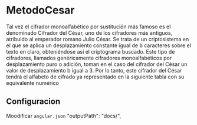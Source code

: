 # MetodoCesar

Tal vez el cifrador monoalfabético por sustitución más famoso es el denominado Cifrador del César, uno de los cifradores más antiguos, atribuido al emperador romano Julio César. Se trata de un criptosistema en el que se aplica un desplazamiento constante igual de b caracteres sobre el texto en claro, obteniéndose así el criptograma buscado. Este tipo de cifradores, llamados genéricamente cifradores monoalfabéticos por desplazamiento puro o adición, toman en el caso del cifrador del César un valor de desplazamiento b igual a 3. Por lo tanto, este cifrador del César tendrá el alfabeto de cifrado ya representado en la siguiente tabla con su equivalente numérico

## Configuracion

Moodificar `angular.json` "outputPath": "docs/",
